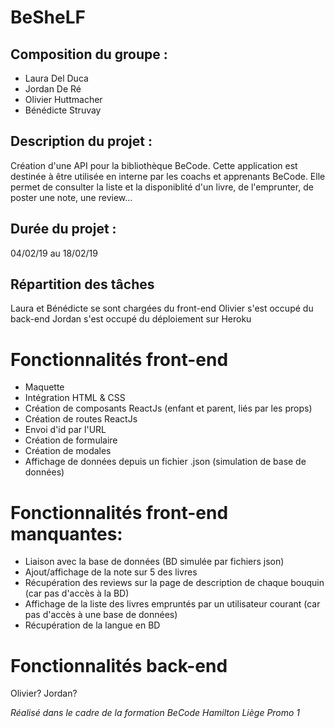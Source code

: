 # BeSheLF

## Composition du groupe :

* Laura Del Duca
* Jordan De Ré
* Olivier Huttmacher
* Bénédicte Struvay

## Description du projet :
Création d'une API pour la bibliothèque BeCode. Cette application est destinée à être utilisée en interne par les coachs et apprenants BeCode. Elle permet de consulter la liste et la disponiblité d'un livre, de l'emprunter, de poster une note, une review...

## Durée du projet :
04/02/19 au 18/02/19

## Répartition des tâches
Laura et Bénédicte se sont chargées du front-end
Olivier s'est occupé du back-end
Jordan s'est occupé du déploiement sur Heroku

# Fonctionnalités front-end
- Maquette
- Intégration HTML & CSS
- Création de composants ReactJs (enfant et parent, liés par les props)
- Création de routes ReactJs
- Envoi d'id par l'URL
- Création de formulaire
- Création de modales
- Affichage de données depuis un fichier .json (simulation de base de données)

# Fonctionnalités front-end manquantes:
- Liaison avec la base de données (BD simulée par fichiers json)
- Ajout/affichage de la note sur 5 des livres
- Récupération des reviews sur la page de description de chaque bouquin (car pas d'accès à la BD)
- Affichage de la liste des livres empruntés par un utilisateur courant (car pas d'accès à une base de données)
- Récupération de la langue en BD

# Fonctionnalités back-end

Olivier?
Jordan?





*Réalisé dans le cadre de la formation BeCode Hamilton Liège Promo 1*